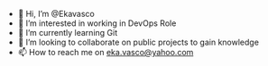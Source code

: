 - 👋 Hi, I’m @Ekavasco
- 👀 I’m interested in working in DevOps Role
- 🌱 I’m currently learning Git
- 💞️ I’m looking to collaborate on public projects to gain knowledge
- 📫 How to reach me on eka.vasco@yahoo.com

<!---
Ekavasco/Ekavasco is a ✨ special ✨ repository because its `README.md` (this file) appears on your GitHub profile.
You can click the Preview link to take a look at your changes.
--->
